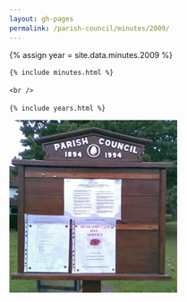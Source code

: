 ```yaml
---
layout: gh-pages
permalink: /parish-council/minutes/2009/
---
```


<div class="panelLeft">
	{% assign year = site.data.minutes.2009 %}

	{% include minutes.html %}

	<br />

	{% include years.html %}
</div>

<div class="panelLeft">
	<img src="/common/image/noticeBoard.jpg" alt="Notice Board" width="300" height="309" />
</div>